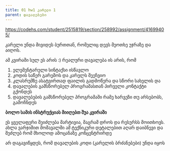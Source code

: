 ```yaml
---
title: 01 hw1 კარელი 1
parent: დავალებები
---
```





<https://codehs.com/student/2515819/section/258992/assignment/41699405/>

კარელი უნდა მივიდეს ბურთთან, რომელიც დევს მეოთხე უჯრაზე და აიღოს.

ამ კვირაში სულ ეს არის :) რეალური დავალება ის არის, რომ 

1. ელემენტარული სინტაქსი ისწავლო
2. კოდის საწერ გარემოს და კარელს შეეჩვიო
3. კლასრუმზე ასატვირთად ფაილის გადმოწერა და სწორი სახელის და
4. დავალების გამსწორებელ პროგრამასთან პირველი კონტაქტი გქონდეს
5. დავალებების გამსწორებელ პროგრამაში რამე ხარვეზი თუ არსებობს, გამოჩნდეს 

**ბოლო სამის ინსტრუქციას მიიღებთ შუა კვირაში**

ეს ყველაფერი შეიძლება მარტივია, მაგრამ დროს და რესურსს მოითხოვს. ახლა ვარჯიშით მომავალში ამ ტექნიკური დეტალებით აღარ დაიბნევი და შეძლებ რომ მხოლოდ ამოცანაზე კონცენტრირდე

არ დაგავიწყდეს, რომ დავალების კოდი (კარელის ბრძანებები) უნდა იყოს 
